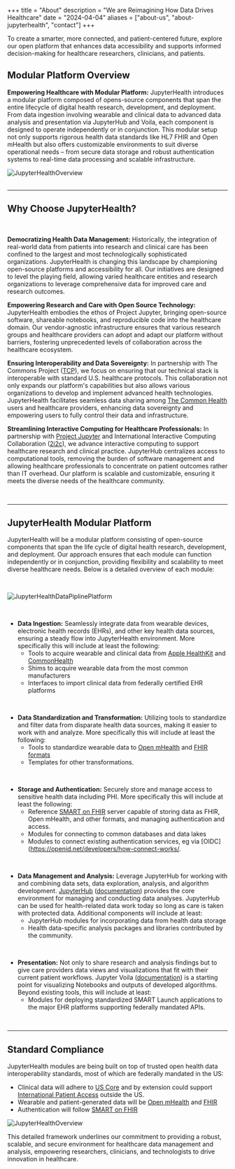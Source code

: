 +++
title = "About"
description = "We are Reimagining How Data Drives Healthcare"
date = "2024-04-04"
aliases = ["about-us", "about-jupyterhealth", "contact"]
+++

<!-- <p style="text-align: center; font-weight: 500; font-size: 36px">We Are Reimagining How Data Drives Healthcare.</p>  -->


To create a smarter, more connected, and patient-centered future, explore our open platform that enhances data accessibility and supports informed decision-making for healthcare researchers, clinicians, and patients.

<!-- [Go to Modular Section](#modular-platform) -->


## **Modular Platform Overview**
**Empowering Healthcare with Modular Platform:**
JupyterHealth introduces a modular platform composed of opens-source components that span the entire lifecycle of digital health research, development, and deployment. From data ingestion involving wearable and clinical data to advanced data analysis and presentation via JupyterHub and Voila, each component is designed to operate independently or in conjunction. This modular setup not only supports rigorous health data standards like HL7 FHIR and Open mHealth but also offers customizable environments to suit diverse operational needs – from secure data storage and robust authentication systems to real-time data processing and scalable infrastructure.  

![JupyterHealthOverview](/images/JupyterHealthDiagram100.png)
<br>
<br>

---

## **Why Choose JupyterHealth?**
<br>

**Democratizing Health Data Management:** Historically, the integration of real-world data from patients into research and clinical care has been confined to the largest and most technologically sophisticated organizations. JupyterHealth is changing this landscape by championing open-source platforms and accessibility for all. Our initiatives are designed to level the playing field, allowing varied healthcare entities and research organizations to leverage comprehensive data for improved care and research outcomes.

**Empowering Research and Care with Open Source Technology:** JupyterHealth embodies the ethos of Project Jupyter, bringing open-source software, shareable notebooks, and reproducible code into the healthcare domain. Our vendor-agnostic infrastructure ensures that various research groups and healthcare providers can adopt and adapt our platform without barriers, fostering unprecedented levels of collaboration across the healthcare ecosystem.

**Ensuring Interoperability and Data Sovereignty:**
In partnership with The Commons Project ([TCP](https://www.thecommonsproject.org/)), we focus on ensuring that our technical stack is interoperable with standard U.S. healthcare protocols. This collaboration not only expands our platform's capabilities but also allows various organizations to develop and implement advanced health technologies. JupyterHealth facilitates seamless data sharing among [The Common Health](https://www.commonhealth.org/) users and healthcare providers, enhancing data sovereignty and empowering users to fully control their data and infrastructure.

**Streamlining Interactive Computing for Healthcare Professionals:**
In partnership with [Project Jupyter](https://jupyter.org/) and International Interactive Computing Collaboration ([2i2c](https://2i2c.org/)), we advance interactive computing to support healthcare research and clinical practice. JupyterHub centralizes access to computational tools, removing the burden of software management and allowing healthcare professionals to concentrate on patient outcomes rather than IT overhead. Our platform is scalable and customizable, ensuring it meets the diverse needs of the healthcare community.

<br>

---
<!-- In HTML -->
<h2 id="modular-platform"></h2>

## **JupyterHealth Modular Platform**
JupyterHealth will be a modular platform consisting of open-source components that span the life cycle of digital health research, development, and deployment. Our approach ensures that each module can function independently or in conjunction, providing flexibility and scalability to meet diverse healthcare needs.  Below is a detailed overview of each module:

<br>

![JupyterHealthDataPiplinePlatform](/images/JupyterHealthDataPlatform100.png)

<br>

* **Data Ingestion:** Seamlessly integrate data from wearable devices, electronic health records (EHRs), and other key health data sources, ensuring a steady flow into JupyterHealth environment. More specifically this will include at least the following:
	* Tools to acquire wearable and clinical data from [Apple HealthKit](https://developer.apple.com/documentation/healthkit) and [CommonHealth](https://www.commonhealth.org/developers)
	* Shims to acquire wearable data from the most common manufacturers
	* Interfaces to import clinical data from federally certified EHR platforms 

<br>

* **Data Standardization and Transformation:** Utilizing tools to standardize and filter data from disparate health data sources, making it easier to work with and analyze. More specifically this will include at least the following: 
	* Tools to standardize wearable data to [Open mHealth](https://www.openmhealth.org/documentation/#/overview/get-started) and [FHIR formats](https://build.fhir.org/ig/HL7/cimi-vital-signs/)
	* Templates for other transformations.

<br>

* **Storage and Authentication:** Securely store and manage access to sensitive health data including PHI. More specifically this will include at least the following:
	* Reference [SMART on FHIR](https://docs.smarthealthit.org) server capable of storing data as FHIR, Open mHealth, and other formats, and managing authentication and access.
	* Modules for connecting to common databases and data lakes
	* Modules to connect existing authentication services, eg via [OIDC](https://openid.net/developers/how-connect-works/.

<br> 

* **Data Management and Analysis:** Leverage JupyterHub for working with and combining data sets, data exploration, analysis, and algorithm development. [JupyterHub](https://jupyter.org/hub) ([documentation](https://jupyterhub.readthedocs.io/en/latest/)) provides the core environment for managing and conducting data analyses. JupyterHub can be used for health-related data work today so long as care is taken with protected data. Additional components will include at least:
	* JupyterHub modules for incorporating data from health data storage
	* Health data-specific analysis packages and libraries contributed by the community.

<br> 

* **Presentation:** Not only to share research and analysis findings but to give care providers data views and visualizations that fit with their current patient workflows. Jupyter Voila ([documentation](https://voila.readthedocs.io/en/stable/)) is a starting point for visualizing Notebooks and outputs of developed algorithms.  Beyond existing tools, this will include at least:
	* Modules for deploying standardized SMART Launch applications to the major EHR platforms supporting federally mandated APIs.

<br>

---

## **Standard Compliance** 

JupyterHealth modules are being built on top of trusted open health data interoperability standards, most of which are federally mandated in the US:
* Clinical data will adhere to [US Core](https://www.hl7.org/fhir/us/core/) and by extension could support [International Patient Access](https://build.fhir.org/ig/HL7/fhir-ipa/) outside the US.
* Wearable and patient-generated data will be [Open mHealth](https://www.openmhealth.org/documentation/#/overview/get-started) and [FHIR](https://build.fhir.org/ig/HL7/cimi-vital-signs/)
* Authentication will follow [SMART on FHIR](https://docs.smarthealthit.org)

![JupyterHealthOverview](/images/JupyterHealthOverview100.png)

This detailed framework underlines our commitment to providing a robust, scalable, and secure environment for healthcare data management and analysis, empowering researchers, clinicians, and technologists to drive innovation in healthcare. 



<!-- ---

## **Implementing JupyterHealth**
For detailed instructions on how to integrate and utilize the JupyterHealth platform within your organization, please visit our [documentation](https://jupyterhealth.github.io/software-documentation/). Our step-by-step guide provides all the necessary information to get you started smoothly and efficiently.


--- 

## **Join Our Community**
Become part of the JupyterHealth community to learn, share, and contribute to the development of our technologies. Engage with us on[GitHub](https://github.com/jupyterhealth) to contribute to the project, find support and collaborate with like-minded professionals across the globe. Your involvement can help shape the future of healthcare technology. -->




